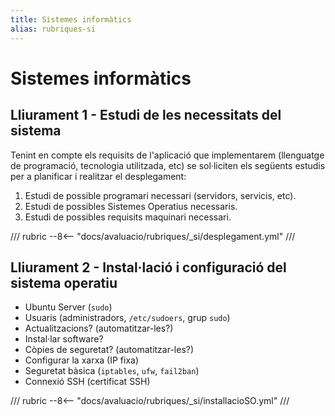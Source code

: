 ```yaml
---
title: Sistemes informàtics
alias: rubriques-si
---
```


# Sistemes informàtics

## Lliurament 1 - Estudi de les necessitats del sistema

Tenint en compte els requisits de l'aplicació que implementarem (llenguatge de programació, tecnologia utilitzada, etc) se sol·liciten els següents estudis per a planificar i realitzar el desplegament:

1. Estudi de possible programari necessari (servidors, servicis, etc).
2. Estudi de possibles Sistemes Operatius necessaris.
3. Estudi de possibles requisits maquinari necessari.

/// rubric
--8<-- "docs/avaluacio/rubriques/_si/desplegament.yml"
///

## Lliurament 2 - Instal·lació i configuració del sistema operatiu

- Ubuntu Server (`sudo`)
- Usuaris (administradors, `/etc/sudoers`, grup `sudo`)
- Actualitzacions? (automatitzar-les?)
- Instal·lar software?
- Còpies de seguretat? (automatitzar-les?)
- Configurar la xarxa (IP fixa)
- Seguretat bàsica (`iptables`, `ufw`, `fail2ban`)
- Connexió SSH (certificat SSH)

/// rubric
--8<-- "docs/avaluacio/rubriques/_si/installacioSO.yml"
///
